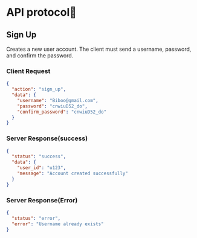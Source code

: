 # API protocol🎀

## Sign Up

Creates a new user account. The client must send a username, password, and confirm the password.

### Client Request

```json
{
  "action": "sign_up",
  "data": {
    "username": "Biboo@gmail.com",
    "password": "cnwiuD52_do",
    "confirm_password": "cnwiuD52_do"
  }
}
```

### Server Response(success)

```json
{
  "status": "success",
  "data": {
    "user_id": "u123",
    "message": "Account created successfully"
  }
}
```

### Server Response(Error)

```json
{
  "status": "error",
  "error": "Username already exists"
}
```
